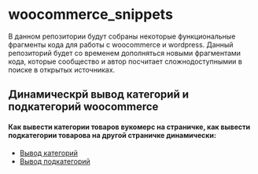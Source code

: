 # woocommerce_snippets
В данном репозитории будут собраны некоторые функциональные фрагменты кода для работы с woocommerce и wordpress. Данный репозиторий будет со временем дополняться новыми фрагментами кода, которые сообщество и автор посчитает сложнодоступнымии в поиске в открытых источниках.
## Динамическрй вывод категорий и подкатегорий woocommerce
#### Как вывести категории товаров вукомерс на страничке, как вывести подкатегории товарова на другой страничке динамически:
* [Вывод категорий](https://github.com/dllpl/woocommerce_snippets/blob/main/%D1%81ategory_output.php "Вывод категорий")
* [Вывод подкатегорий](https://github.com/dllpl/woocommerce_snippets/blob/main/subcategories_output.php "Вывод подкатегорий")
